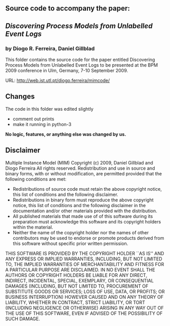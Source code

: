 ## Source code to accompany the paper:
## _Discovering Process Models from Unlabelled Event Logs_
### by Diogo R. Ferreira, Daniel Gillblad

This folder contains the source code for the paper entitled Discovering Process Models from Unlabelled Event Logs to be presented at the BPM 2009 conference in Ulm, Germany, 7-10 September 2009.

URL: http://web.ist.utl.pt/diogo.ferreira/mimcode/

## Changes
The code in this folder was edited slightly
* comment out prints
* make it running in python-3

__No logic, features, or anything else was changed by us.__

## Disclaimer
Multiple Instance Model (MIM)
Copyright (c) 2009, Daniel Gillblad and Diogo Ferreira
All rights reserved.
Redistribution and use in source and binary forms, with or without
modification, are permitted provided that the following conditions
are met:

* Redistributions of source code must retain the above
    copyright notice, this list of conditions and the following
    disclaimer.
* Redistributions in binary form must reproduce the above
    copyright notice, this list of conditions and the following
    disclaimer in the documentation and/or other materials
    provided with the distribution.
* All published materials that made use of of this software
    during its preparation must acknowledge this software and
    its copyright holders within the material.
* Neither the name of the copyright holder nor the names of
    other contributors may be used to endorse or promote products
    derived from this software without specific prior written
    permission.

THIS SOFTWARE IS PROVIDED BY THE COPYRIGHT HOLDER ``AS IS'' AND ANY
EXPRESS OR IMPLIED WARRANTIES, INCLUDING, BUT NOT LIMITED TO, THE
IMPLIED WARRANTIES OF MERCHANTABILITY AND FITNESS FOR A PARTICULAR
PURPOSE ARE DISCLAIMED. IN NO EVENT SHALL THE AUTHORS OR COPYRIGHT
HOLDERS BE LIABLE FOR ANY DIRECT, INDIRECT, INCIDENTAL, SPECIAL,
EXEMPLARY, OR CONSEQUENTIAL DAMAGES (INCLUDING, BUT NOT LIMITED TO,
PROCUREMENT OF SUBSTITUTE GOODS OR SERVICES; LOSS OF USE, DATA, OR
PROFITS; OR BUSINESS INTERRUPTION) HOWEVER CAUSED AND ON ANY THEORY
OF LIABILITY, WHETHER IN CONTRACT, STRICT LIABILITY, OR TORT
(INCLUDING NEGLIGENCE OR OTHERWISE) ARISING IN ANY WAY OUT OF THE
USE OF THIS SOFTWARE, EVEN IF ADVISED OF THE POSSIBILITY OF SUCH
DAMAGE.